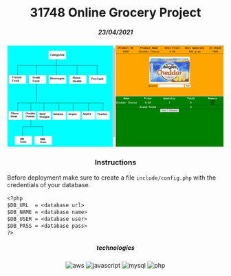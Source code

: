 <h1 align="center">31748 Online Grocery Project</h1>
<h5 align="center">23/04/2021</h5>

![sample](images/screenshot.png)

<h3 align="center">Instructions</h3>

Before deployment make sure to create a file `include/config.php` with the credentials of your database.

```
<?php
$DB_URL  = <database url>
$DB_NAME = <database name>
$DB_USER = <database user>
$DB_PASS = <database pass>
?>
```

<h5 align="center">technologies</h5>
<div align="center">
   <img alt="aws" src="https://img.shields.io/badge/-AWS-black?logo=amazon%20aws&logoColor=gold">
   <img alt="javascript" src="https://img.shields.io/badge/-JavaScript-black?logo=javascript">
   <img alt="mysql" src="https://img.shields.io/badge/-MySQL-black?logo=mysql&logoColor=cyan">
   <img alt="php" src="https://img.shields.io/badge/-PHP-black?logo=php">
</div>
